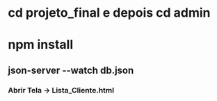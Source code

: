 # cd projeto_final e depois cd admin

# npm install 

## json-server --watch db.json

### Abrir Tela -> Lista_Cliente.html

